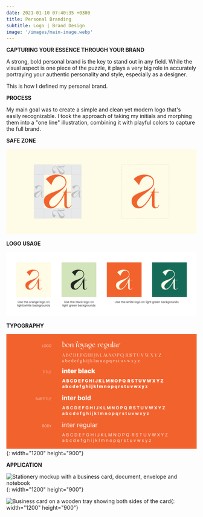 ```yaml
---
date: 2021-01-10 07:40:35 +0300
title: Personal Branding
subtitle: Logo | Brand Design
image: '/images/main-image.webp'
---
```



__CAPTURING YOUR ESSENCE THROUGH YOUR BRAND__

A strong, bold personal brand is the key to stand out in any field. While the visual aspect is one piece of the puzzle, it plays a very big role in accurately portraying your authentic personality and style, especially as a designer.

This is how I defined my personal brand.

__PROCESS__

My main goal was to create a simple and clean yet modern logo that's easily recognizable. I took the approach of taking my initials and morphing them into a "one line" illustration, combining it with playful colors to capture the full brand.

__SAFE ZONE__

![An illustration of the logo with defined space around it that must always be left empty](/images/logo_safe_zone.webp)

__LOGO USAGE__

![How to use the logo on differently colored backgrounds](/images/logo-usage.webp)

__TYPOGRAPHY__

![Hierarchy of the typefaces used in the branding](/images/typography.webp){: width="1200" height="900"}

__APPLICATION__

![Stationery mockup with a business card, document, envelope and notebook](/images/personal-brand-stationery.webp){: width="1200" height="900"}

![Business card on a wooden tray showing both sides of the card](/images/business-card.webp){: width="1200" height="900"}